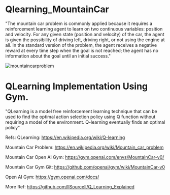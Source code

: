 # Qlearning_MountainCar

"The mountain car problem is commonly applied because it requires a reinforcement learning agent to learn on two continuous variables: position and velocity. For any given state (position and velocity) of the car, the agent is given the possibility of driving left, driving right, or not using the engine at all. In the standard version of the problem, the agent receives a negative reward at every time step when the goal is not reached; the agent has no information about the goal until an initial success."

![mountaincarproblem](https://user-images.githubusercontent.com/10358317/37596284-b95a5518-2b8c-11e8-97ea-39051df82919.png)

# QLearning Implementation Using Gym.

"QLearning is a model free reinforcement learning technique that can be used to find the optimal action selection policy using Q function without requiring a model of the environment. Q-learning eventually finds an optimal policy"

Refs:
QLearning: https://en.wikipedia.org/wiki/Q-learning

Mountain Car Problem: https://en.wikipedia.org/wiki/Mountain_car_problem

Mountain Car Open AI Gym: https://gym.openai.com/envs/MountainCar-v0/

Mountain Car Gym Git: https://github.com/openai/gym/wiki/MountainCar-v0

Open AI Gym: https://gym.openai.com/docs/

More Ref: https://github.com/llSourcell/Q_Learning_Explained
